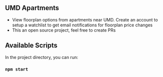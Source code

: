 ## UMD Apartments

- View floorplan options from apartments near UMD. Create an account to setup a watchlist to get email notifications for floorplan price changes
- This an open source project, feel free to create PRs

## Available Scripts

In the project directory, you can run:

### `npm start`

